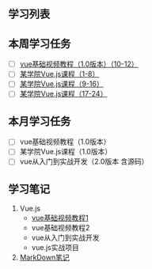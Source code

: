 ## 学习列表 
## 本周学习任务
- [ ] [vue基础视频教程（1.0版本）（10-12）](https://github.com/honglyan/demo/blob/master/Vue.js/Vue%20js1.0-basic-doc.md)
- [ ] [某学院Vue.js课程（1-8）](https://github.com/honglyan/demo/blob/master/Vue.js/Vue%20js1.0-basic-doc.md)
- [ ] [某学院Vue.js课程（9-16）](https://github.com/honglyan/demo/blob/master/Vue.js/Vue%20js1.0-basic-doc.md)
- [ ] [某学院Vue.js课程（17-24）](https://github.com/honglyan/demo/blob/master/Vue.js/Vue%20js1.0-basic-doc.md)
## 本月学习任务
- [ ] vue基础视频教程（1.0版本）
- [ ] 某学院Vue.js课程（1.0版本）
- [ ] vue从入门到实战开发（2.0版本 含源码）

## 学习笔记
1. Vue.js
   *  [vue基础视频教程1](https://github.com/honglyan/demo/blob/master/Vue.js/Vue%20js1.0-basic-doc.md)
   *  vue基础视频教程2
   *  vue从入门到实战开发
   *  vue.js实战项目  
2. [MarkDown笔记](https://github.com/honglyan/demo/blob/master/markdown.md)
